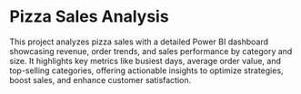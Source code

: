 # Pizza Sales Analysis
This project analyzes pizza sales with a detailed Power BI dashboard showcasing revenue, order trends, and sales performance by category and size. It highlights key metrics like busiest days, average order value, and top-selling categories, offering actionable insights to optimize strategies, boost sales, and enhance customer satisfaction.
